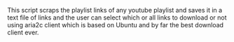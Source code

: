This script scraps the playlist links of any youtube playlist and saves it in a text file of links and the user can select which or all links to download or not using aria2c client which is based on Ubuntu and by far the best download client ever.
